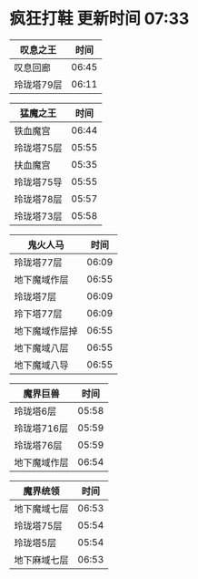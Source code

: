 # 疯狂打鞋 更新时间 07:33

| 叹息之王   | 时间    |
|--------|-------|
| 叹息回廊 | 06:45 |
| 玲珑塔79层 | 06:11 |

| 猛魔之王   | 时间    |
|--------|-------|
| 铁血魔宫 | 06:44 |
| 玲珑塔75层 | 05:55 |
| 扶血魔宫 | 05:35 |
| 玲珑塔75导 | 05:55 |
| 玲珑塔78层 | 05:57 |
| 玲珑塔73层 | 05:58 |

| 鬼火人马   | 时间    |
|--------|-------|
| 玲珑塔77层 | 06:09 |
| 地下魔域作层 | 06:55 |
| 玲珑塔7层 | 06:09 |
| 玲下塔77层 | 06:09 |
| 地下魔域作层掉 | 06:55 |
| 地下魔域八层 | 06:55 |
| 地下魔域八导 | 06:55 |

| 魔界巨兽   | 时间    |
|--------|-------|
| 玲珑塔6层 | 05:58 |
| 玲珑塔716层 | 05:59 |
| 玲珑塔76层 | 05:59 |
| 地下魔域作层 | 06:54 |

| 魔界统领   | 时间    |
|--------|-------|
| 地下魔域七层 | 06:53 |
| 玲珑塔75层 | 05:54 |
| 玲珑塔5层 | 05:54 |
| 地下麻域七层 | 06:53 |